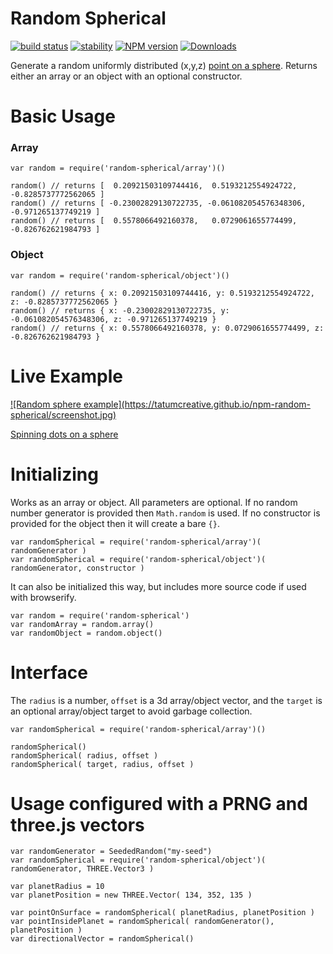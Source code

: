 # Random Spherical

[![build status][travis-image]][travis-url]
[![stability][stability-image]][stability-url]
[![NPM version][npm-image]][npm-url]
[![Downloads][downloads-image]][downloads-url]

Generate a random uniformly distributed (x,y,z) [point on a sphere](http://mathworld.wolfram.com/SpherePointPicking.html). Returns either an array or an object with an optional constructor.

# Basic Usage

### Array

	var random = require('random-spherical/array')()
	
	random() // returns [  0.20921503109744416,  0.5193212554924722, -0.8285737772562065 ]
	random() // returns [ -0.23002829130722735, -0.061082054576348306, -0.971265137749219 ]
	random() // returns [  0.5578066492160378,   0.0729061655774499, -0.826762621984793 ]

### Object

	var random = require('random-spherical/object')()
	
	random() // returns { x: 0.20921503109744416, y: 0.5193212554924722, z: -0.8285737772562065 }
	random() // returns { x: -0.23002829130722735, y: -0.061082054576348306, z: -0.971265137749219 }
	random() // returns { x: 0.5578066492160378, y: 0.0729061655774499, z: -0.826762621984793 }

# Live Example

<a href='https://tatumcreative.github.io/npm-random-spherical/'>
	![Random sphere example](https://tatumcreative.github.io/npm-random-spherical/screenshot.jpg)
</a>

[Spinning dots on a sphere](https://tatumcreative.github.io/npm-random-spherical/)

# Initializing

Works as an array or object. All parameters are optional. If no random number generator is provided then `Math.random` is used. If no constructor is provided for the object then it will create a bare `{}`.

	var randomSpherical = require('random-spherical/array')( randomGenerator )
	var randomSpherical = require('random-spherical/object')( randomGenerator, constructor )

It can also be initialized this way, but includes more source code if used with browserify.

	var random = require('random-spherical')
	var randomArray = random.array()
	var randomObject = random.object()

# Interface

The `radius` is a number, `offset` is a 3d array/object vector, and the `target` is an optional array/object target to avoid garbage collection.

	var randomSpherical = require('random-spherical/array')()
	
	randomSpherical()
	randomSpherical( radius, offset )
	randomSpherical( target, radius, offset )


# Usage configured with a PRNG and three.js vectors

	var randomGenerator = SeededRandom("my-seed")
	var randomSpherical = require('random-spherical/object')( randomGenerator, THREE.Vector3 )
	
	var planetRadius = 10
	var planetPosition = new THREE.Vector( 134, 352, 135 )
	
	var pointOnSurface = randomSpherical( planetRadius, planetPosition )
	var pointInsidePlanet = randomSpherical( randomGenerator(), planetPosition )
	var directionalVector = randomSpherical()

[stability-image]: https://img.shields.io/badge/stability-stable-brightgreen.svg?style=flat-square
[stability-url]: https://nodejs.org/api/documentation.html#documentation_stability_index
[npm-image]: https://img.shields.io/npm/v/random-spherical.svg?style=flat-square
[npm-url]: https://npmjs.org/package/random-spherical
[travis-image]: https://img.shields.io/travis/TatumCreative/npm-random-spherical/master.svg?style=flat-square
[travis-url]: http://travis-ci.org/TatumCreative/npm-random-spherical
[downloads-image]: http://img.shields.io/npm/dm/random-spherical.svg?style=flat-square
[downloads-url]: https://npmjs.org/package/random-spherical
